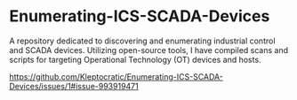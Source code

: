 # Enumerating-ICS-SCADA-Devices
A repository dedicated to discovering and enumerating industrial control and SCADA devices. Utilizing open-source tools, I have compiled scans and scripts for targeting Operational Technology (OT) devices and hosts. 

https://github.com/Kleptocratic/Enumerating-ICS-SCADA-Devices/issues/1#issue-993919471

